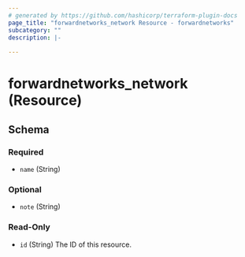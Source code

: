 ```yaml
---
# generated by https://github.com/hashicorp/terraform-plugin-docs
page_title: "forwardnetworks_network Resource - forwardnetworks"
subcategory: ""
description: |-
  
---
```


# forwardnetworks_network (Resource)





<!-- schema generated by tfplugindocs -->
## Schema

### Required

- `name` (String)

### Optional

- `note` (String)

### Read-Only

- `id` (String) The ID of this resource.


